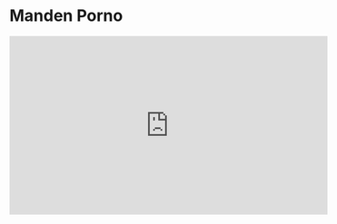 <!DOCTYPE html>
<html lang="en">
<head>
    <meta charset="UTF-8">
    <meta name="viewport" content="width=device-width, initial-scale=1.0">
    <title>Document</title>
</head>
<body>
    <h1>Manden Porno</h1> 
    <iframe width="560" height="315" 
          src="https://www.youtube.com/watch?v=G_RfDeccyJo" 
          title="Manden Porno" 
          frameborder="0" 
          allow="accelerometer; autoplay; clipboard-write; encrypted-media; gyroscope; picture-in-picture; web-share" 
          allowfullscreen>
  </iframe>   
</body>
</html>
